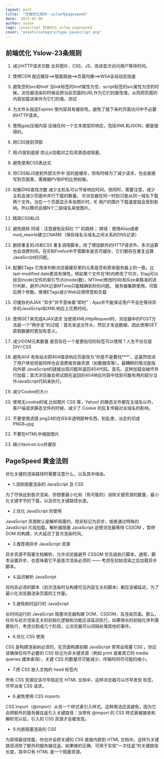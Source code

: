 ```yaml
---
layout: post
title:  "页面优化规则--yslow与pagespeed"
date:  2015-01-06
author: ouven
tags: javascript 前端优化 yslow pagespeed
cover: "assets/category/type-javascript.png"
---
```


## 前端优化 Yslow-23条规则

1. 减少HTTP请求次数
合并图片、CSS、JS，改进首次访问用户等待时间。

2. 使用CDN
就近缓存==>智能路由==>负载均衡==>WSA全站动态加速

3. 避免空的src和href
当link标签的href属性为空、script标签的src属性为空的时候，浏览器渲染的时候会把当前页面的URL作为它们的属性值，从而把页面的内容加载进来作为它们的值。测试

4. 为文件头指定Expires
使内容具有缓存性。避免了接下来的页面访问中不必要的HTTP请求。

5. 使用gzip压缩内容
压缩任何一个文本类型的响应，包括XML和JSON，都是值得的。

6. 把CSS放到顶部

7. 把JS放到底部
防止js加载对之后资源造成阻塞。

8. 避免使用CSS表达式

9. 将CSS和JS放到外部文件中
目的是缓存，但有时候为了减少请求，也会直接写到页面里，需根据PV和IP的比例权衡。

10. 权衡DNS查找次数
减少主机名可以节省响应时间。但同时，需要注意，减少主机会减少页面中并行下载的数量。
IE浏览器在同一时刻只能从同一域名下载两个文件。当在一个页面显示多张图片时，IE 用户的图片下载速度就会受到影响。所以腾讯会搞N个二级域名来放图片。

11. 精简CSS和JS

12. 避免跳转
同域：注意避免反斜杠 “/” 的跳转；
跨域：使用Alias或者mod_rewirte建立CNAME（保存域名与域名之间关系的DNS记录）

13. 删除重复的JS和CSS
重复调用脚本，除了增加额外的HTTP请求外，多次运算也会浪费时间。在IE和Firefox中不管脚本是否可缓存，它们都存在重复运算JavaScript的问题。

14. 配置ETags
它用来判断浏览器缓存里的元素是否和原来服务器上的一致。比last-modified date更具有弹性，例如某个文件在1秒内修改了10次，Etag可以综合Inode(文件的索引节点(inode)数)，MTime(修改时间)和Size来精准的进行判断，避开UNIX记录MTime只能精确到秒的问题。 服务器集群使用，可取后两个参数。使用ETags减少Web应用带宽和负载

15. 可缓存的AJAX
“异步”并不意味着“即时”：Ajax并不能保证用户不会在等待异步的JavaScript和XML响应上花费时间。

16. 使用GET来完成AJAX请求
当使用XMLHttpRequest时，浏览器中的POST方法是一个“两步走”的过程：首先发送文件头，然后才发送数据。因此使用GET获取数据时更加有意义。

17. 减少DOM元素数量
是否存在一个是更贴切的标签可以使用？人生不仅仅是DIV+CSS

18. 避免404
有些站点把404错误响应页面改为“你是不是要找***”，这虽然改进了用户体验但是同样也会浪费服务器资源（如数据库等）。最糟糕的情况是指向外部 JavaScript的链接出现问题并返回404代码。首先，这种加载会破坏并行加载；其次浏览器会把试图在返回的404响应内容中找到可能有用的部分当作JavaScript代码来执行。

19. 减少Cookie的大小

20. 使用无cookie的域
比如图片 CSS 等，Yahoo! 的静态文件都在主域名以外，客户端请求静态文件的时候，减少了 Cookie 的反复传输对主域名的影响。

21. 不要使用滤镜
png24的在IE6半透明那种东西，别乱使，淡定的切成PNG8+jpg

22. 不要在HTML中缩放图片

23. 缩小favicon.ico并缓存


## PageSpeed 黄金法则

优化关键的渲染路径时需要注意什么，以及其中缘由。

- 1.消除阻塞渲染的 JavaScript 及 CSS

为了尽快达到首次渲染，你想要最小化和（有可能的）消除关键资源的数量，最小化关键字节的下载，以及优化关键路径长度。

- 2.优化 JavaScript 的使用

JavaScript 资源默认是解析阻塞的，除非标记为异步，或者通过特殊的 JavaScript 片段加载。解析器阻塞 JavaScript 迫使浏览器等待 CSSOM ，暂停 DOM 的构建，大大延迟了首次渲染时间。

- 3.推荐用异步 JavaScript 资源

异步资源不阻塞文档解析，允许浏览器避开 CSSOM 优先级执行脚本。通常，脚本设置异步，也意味着它不是首次渲染必须的 —— 考虑在初始渲染之后加载异步脚本。

- 4.延迟解析 JavaScript

任何非必须的脚本（初次渲染时与构建可见内容无关的脚本）都应该被延迟，为了最小化浏览器渲染页面的工作量。

- 5.避免耗时运行的 JavaScript

长时间运行的 JavaScript 阻塞浏览器构建 DOM，CSSOM，及渲染页面。那么，任何与初次渲染无关的初始化逻辑和功能应该延迟执行。如果很长的初始化序列需要执行，考虑分割成几个阶段，让浏览器可以间隔处理其他的事件。

- 6.优化 CSS 使用

CSS 是构建渲染树必须的，在页面构建初期 JavaScript 常常会阻塞 CSS 。你应该确保任何不必要的 CSS 标记为非关键资源（例如 print 或者其它的 media queries 媒体查询），关键 CSS 的数量尽可能减少，传输时间尽可能的缩小。

- 7.把 CSS 放入文档的 head 标签内

所有 CSS 资源应该尽早指定在 HTML 文档中，这样浏览器可以尽早发现 标签，尽早派发 CSS 请求。

- 8.避免使用 CSS imports

CSS import（@import）从另一个样式表引入样式。这种用法应该避免，因为它会把额外的服务器往返引入关键路径：当带有 @import 的 CSS 样式表被接收和解析完以后，引入的 CSS 资源才会被发现。

- 9.内嵌阻塞渲染的 CSS

为获得最佳性能，你也许会把关键的 CSS 直接内嵌到 HTML 文档中。这样为关键路径消除了额外的服务器往返，如果做的正确，可用于实现“一次往返”的关键路径长度，其中只有 HTML 是一个阻塞资源。


    

    

